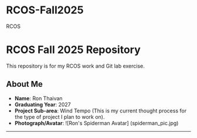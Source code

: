 # RCOS-Fall2025
RCOS
# RCOS Fall 2025 Repository

This repository is for my RCOS work and Git lab exercise.

## About Me

* **Name**: Ron Thaivan
* **Graduating Year**: 2027
* **Project Sub-area**: Wind Tempo (This is my current thought process for the type of project I plan to work on).
* **Photograph/Avatar**:
    ![Ron's Spiderman Avatar] (spiderman_pic.jpg)

---

